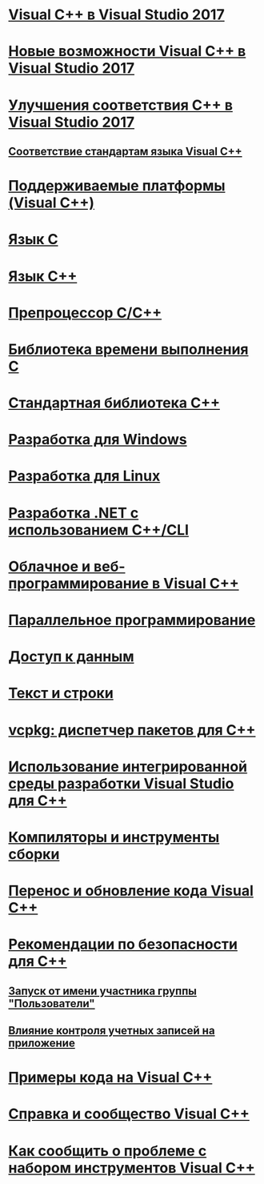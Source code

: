 # [Visual C++ в Visual Studio 2017](visual-cpp-in-visual-studio.md)

# [Новые возможности Visual C++ в Visual Studio 2017](what-s-new-for-visual-cpp-in-visual-studio.md)

# [Улучшения соответствия C++ в Visual Studio 2017](cpp-conformance-improvements-2017.md)

## [Соответствие стандартам языка Visual C++](visual-cpp-language-conformance.md)

# [Поддерживаемые платформы (Visual C++)](supported-platforms-visual-cpp.md)

# [Язык C](c-language/c-language-reference.md)

# [Язык C++](cpp/cpp-language-reference.md)

# [Препроцессор C/C++](preprocessor/c-cpp-preprocessor-reference.md)

# [Библиотека времени выполнения C](c-runtime-library/c-run-time-library-reference.md)

# [Стандартная библиотека C++](standard-library/cpp-standard-library-reference.md)

# [Разработка для Windows](windows/overview-of-windows-programming-in-cpp.md)

# [Разработка для Linux](linux/download-install-and-setup-the-linux-development-workload.md)

# [Разработка .NET с использованием C++/CLI](dotnet/dotnet-programming-with-cpp-cli-visual-cpp.md)

# [Облачное и веб-программирование в Visual C++](cloud/cloud-and-web-programming-in-visual-cpp.md)

# [Параллельное программирование](parallel/parallel-programming-in-visual-cpp.md)

# [Доступ к данным](data/data-access-in-cpp.md)

# [Текст и строки](text/text-and-strings-in-visual-cpp.md)

# [vcpkg: диспетчер пакетов для C++](vcpkg.md)

# [Использование интегрированной среды разработки Visual Studio для C++](ide/ide-and-tools-for-visual-cpp-development.md)

# [Компиляторы и инструменты сборки](build/building-c-cpp-programs.md)

# [Перенос и обновление кода Visual C++](porting/visual-cpp-porting-and-upgrading-guide.md)

# [Рекомендации по безопасности для C++](security/security-best-practices-for-cpp.md)

## [Запуск от имени участника группы "Пользователи"](security/running-as-a-member-of-the-users-group.md)

## [Влияние контроля учетных записей на приложение](security/how-user-account-control-uac-affects-your-application.md)

# [Примеры кода на Visual C++](visual-cpp-samples.md)

# [Справка и сообщество Visual C++](visual-cpp-help-and-community.md)

# [Как сообщить о проблеме с набором инструментов Visual C++](how-to-report-a-problem-with-the-visual-cpp-toolset.md)
